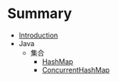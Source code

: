 # Summary

* [Introduction](README.md)
* Java
  * 集合
    * [HashMap](java/HashMap-analysis.md)
    * [ConcurrentHashMap](java/ConcurrentHashMap-analysis.md)

